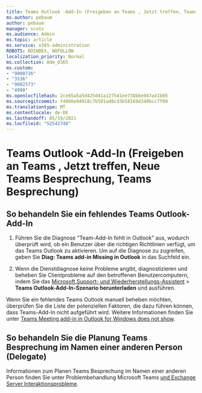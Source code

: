 ```yaml
---
title: Teams Outlook -Add-In (Freigeben an Teams , Jetzt treffen, Teams Besprechung, Teams Besprechung)
ms.author: pebaum
author: pebaum
manager: scotv
ms.audience: Admin
ms.topic: article
ms.service: o365-administration
ROBOTS: NOINDEX, NOFOLLOW
localization_priority: Normal
ms.collection: Adm_O365
ms.custom:
- "9000736"
- "3536"
- "9002573"
- "4990"
ms.openlocfilehash: 2ce65a5a5d425d41a127541ee738b6e947a41b05
ms.sourcegitcommit: f4866e94918c7b591ad0cd3b58169d340bcc7f00
ms.translationtype: MT
ms.contentlocale: de-DE
ms.lasthandoff: 05/19/2021
ms.locfileid: "52542748"
---
```

# <a name="teams-outlook-add-in-share-to-teams--meet-now-new-teams-meeting-join-teams-meeting"></a>Teams Outlook -Add-In (Freigeben an Teams , Jetzt treffen, Neue Teams Besprechung, Teams Besprechung)

## <a name="to-troubleshoot-a-missing-teams-outlook-add-in"></a>So behandeln Sie ein fehlendes Teams Outlook-Add-In

1. Führen Sie die Diagnose "Team-Add-In fehlt in Outlook" aus, wodurch überprüft wird, ob ein Benutzer über die richtigen Richtlinien verfügt, um das Teams Outlook zu aktivieren. Um auf die Diagnose zu zugreifen, geben Sie **Diag: Teams add-in Missing in Outlook** in das Suchfeld ein.

1. Wenn die Dienstdiagnose keine Probleme angibt, diagnostizieren und beheben Sie Clientprobleme auf den betroffenen Benutzercomputern, indem Sie das [Microsoft Support- und Wiederherstellungs-Assistent](https://aka.ms/SaRA-TeamsAddInScenario)  >  **Teams Outlook-Add-In-Szenario herunterladen** und ausführen.

Wenn Sie ein fehlendes Teams Outlook manuell beheben möchten, überprüfen Sie die Liste der potenziellen Faktoren, die dazu führen können, dass Teams-Add-In nicht aufgeführt wird. Weitere Informationen finden Sie unter [Teams Meeting add-in in Outlook for Windows does not show](/microsoftteams/teams-add-in-for-outlook#teams-meeting-add-in-in-outlook-for-windows-does-not-show).

## <a name="to-troubleshoot-scheduling-a-teams-meeting-on-behalf-of-someone-else-delegate"></a>So behandeln Sie die Planung Teams Besprechung im Namen einer anderen Person (Delegate)

Informationen zum Planen Teams Besprechung im Namen einer anderen Person finden Sie unter Problembehandlung Microsoft Teams [und Exchange Server Interaktionsprobleme](/microsoftteams/troubleshoot/known-issues/teams-exchange-interaction-issue).
